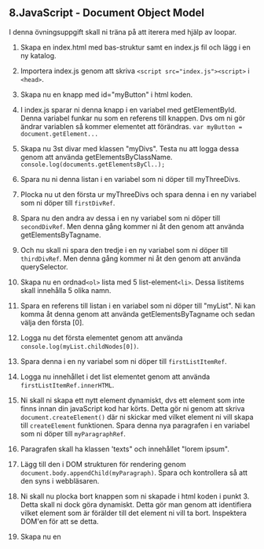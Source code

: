 ## 8.JavaScript - Document Object Model

I denna övningsuppgift skall ni träna på att iterera med hjälp av loopar.

1. Skapa en index.html med bas-struktur samt en index.js fil och lägg i en ny katalog.

1. Importera index.js genom att skriva ```<script src="index.js"><script>``` i ```<head>```.

1. Skapa nu en knapp med id="myButton" i html koden.

1. I index.js sparar ni denna knapp i en variabel med getElementById. Denna variabel funkar nu som en referens till knappen. Dvs om ni gör ändrar variablen så kommer elementet att förändras. ```var myButton = document.getElement...```

1. Skapa nu 3st divar med klassen "myDivs". Testa nu att logga dessa genom att använda getElementsByClassName. ```console.log(documents.getElementsByCl..);``` 

1. Spara nu ni denna listan i en variabel som ni döper till myThreeDivs.

1. Plocka nu ut den första ur myThreeDivs och spara denna i en ny variabel som ni döper till ```firstDivRef```.

1. Spara nu den andra av dessa i en ny variabel som ni döper till ```secondDivRef```. Men denna gång kommer ni åt den genom att använda getElementsByTagname.

1. Och nu skall ni spara den tredje i en ny variabel som ni döper till ```thirdDivRef```. Men denna gång kommer ni åt den genom att använda querySelector.

1. Skapa nu en ordnad```<ol>``` lista med 5 list-element```<li>```. Dessa listitems skall innehålla 5 olika namn.

1. Spara en referens till listan i en variabel som ni döper till "myList". Ni kan komma åt denna genom att använda getElementsByTagname och sedan välja den första [0].

1. Logga nu det första elementet genom att använda ```console.log(myList.childNodes[0])```.

1. Spara denna i en ny variabel som ni döper till ```firstListItemRef```.

1. Logga nu innehållet i det list elementet genom att använda ```firstListItemRef.innerHTML```.

1. Ni skall ni skapa ett nytt element dynamiskt, dvs ett element som inte finns innan din javaScript kod har körts. Detta gör ni genom att skriva ```document.createElement()``` där ni skickar med vilket element ni vill skapa till ```createElement``` funktionen. Spara denna nya paragrafen i en variabel som ni döper till ```myParagraphRef```.

1. Paragrafen skall ha klassen 'texts" och innehållet "lorem ipsum".

1. Lägg till den i DOM strukturen för rendering genom ```document.body.appendChild(myParagraph)```. Spara och kontrollera så att den syns i webbläsaren.

1. Ni skall nu plocka bort knappen som ni skapade i html koden i punkt 3. Detta skall ni dock göra dynamiskt. Detta gör man genom att identifiera vilket element som är förälder till det element ni vill ta bort. Inspektera DOM'en för att se detta.

1. Skapa nu en 